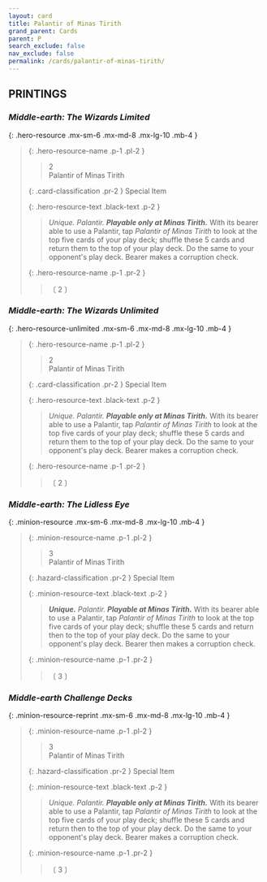 ```yaml
---
layout: card
title: Palantir of Minas Tirith
grand_parent: Cards
parent: P
search_exclude: false
nav_exclude: false
permalink: /cards/palantir-of-minas-tirith/
---
```


## PRINTINGS


### _Middle-earth: The Wizards Limited_

{: .hero-resource .mx-sm-6 .mx-md-8 .mx-lg-10 .mb-4 }
> {: .hero-resource-name .p-1 .pl-2 }
> > <div class="card-mp">2</div>
> > <div class="card-name">Palantir of Minas Tirith</div>
>
> {: .card-classification .pr-2 }
> Special Item
>
> {: .hero-resource-text .black-text .p-2 }
> > _Unique._ _Palantir._ ***Playable only at Minas Tirith.*** With its bearer able to use a Palantir, tap _Palantir of Minas Tirith_ to look at the top five cards of your play deck; shuffle these 5 cards and return them to the top of your play deck. Do the same to your opponent's play deck. Bearer makes a corruption check. 
> 
> {: .hero-resource-name .p-1 .pr-2 }
> > <div class="card-shield"></div>
> > <div class="card-corruption">〔 2 〕</div>

### _Middle-earth: The Wizards Unlimited_

{: .hero-resource-unlimited .mx-sm-6 .mx-md-8 .mx-lg-10 .mb-4 }
> {: .hero-resource-name .p-1 .pl-2 }
> > <div class="card-mp">2</div>
> > <div class="card-name">Palantir of Minas Tirith</div>
>
> {: .card-classification .pr-2 }
> Special Item
>
> {: .hero-resource-text .black-text .p-2 }
> > _Unique._ _Palantir._ ***Playable only at Minas Tirith.*** With its bearer able to use a Palantir, tap _Palantir of Minas Tirith_ to look at the top five cards of your play deck; shuffle these 5 cards and return them to the top of your play deck. Do the same to your opponent's play deck. Bearer makes a corruption check. 
> 
> {: .hero-resource-name .p-1 .pr-2 }
> > <div class="card-shield"></div>
> > <div class="card-corruption">〔 2 〕</div>

### _Middle-earth: The Lidless Eye_

{: .minion-resource .mx-sm-6 .mx-md-8 .mx-lg-10 .mb-4 }
> {: .minion-resource-name .p-1 .pl-2 }
> > <div class="hazard-mp">3</div>
> > <div class="card-name">Palantir of Minas Tirith</div>
>
> {: .hazard-classification .pr-2 }
> Special Item
>
> {: .minion-resource-text .black-text .p-2 }
> > _**Unique.**_ _Palantir._ ***Playable at Minas Tirith.*** With its bearer able to use a Palantir, tap _Palantir of Minas Tirith_ to look at the top five cards of your play deck; shuffle these 5 cards and return then to the top of your play deck. Do the same to your opponent's play deck. Bearer then makes a corruption check. 
> 
> {: .minion-resource-name .p-1 .pr-2 }
> > <div class="card-shield"></div>
> > <div class="card-corruption-white">〔 3 〕</div>

### _Middle-earth Challenge Decks_

{: .minion-resource-reprint .mx-sm-6 .mx-md-8 .mx-lg-10 .mb-4 }
> {: .minion-resource-name .p-1 .pl-2 }
> > <div class="hazard-mp">3</div>
> > <div class="card-name">Palantir of Minas Tirith</div>
>
> {: .hazard-classification .pr-2 }
> Special Item
>
> {: .minion-resource-text .black-text .p-2 }
> > _Unique._ _Palantir._ ***Playable only at Minas Tirith.*** With its bearer able to use a Palantir, tap _Palantir of Minas Tirith_ to look at the top five cards of your play deck; shuffle these 5 cards and return then to the top of your play deck. Do the same to your opponent's play deck. Bearer makes a corruption check. 
> 
> {: .minion-resource-name .p-1 .pr-2 }
> > <div class="card-shield"></div>
> > <div class="card-corruption-white">〔 3 〕</div>
